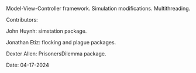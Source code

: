 Model-View-Controller framework. Simulation modifications. Multithreading.

Contributors:

John Huynh: simstation package.

Jonathan Etiz: flocking and plague packages.

Dexter Allen: PrisonersDilemma package.

Date: 04-17-2024
